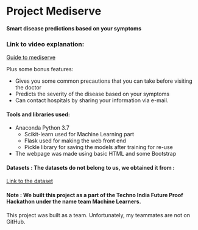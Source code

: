 # Project Mediserve

#### Smart disease predictions based on your symptoms

### Link to video explanation:
[Guide to mediserve](https://www.youtube.com/watch?v=6Mk6jCeBqFA&t=3s)

Plus some bonus features:
* Gives you some common precautions that you can take before visiting the doctor
* Predicts the severity of the disease based on your symptoms
* Can contact hospitals by sharing your information via e-mail.

#### Tools and libraries used:

* Anaconda Python 3.7
    * Scikit-learn used for Machine Learning part
    * Flask used for making the web front end
    * Pickle library for saving the models after training for re-use
* The webpage was made using basic HTML and some Bootstrap

#### Datasets : The datasets do not belong to us, we obtained it from :

[Link to the dataset](https://www.kaggle.com/itachi9604/disease-symptom-description-dataset)

#### Note : We built this project as a part of the Techno India Future Proof Hackathon under the name team Machine Learners. 

This project was built as a team. Unfortunately, my teammates are not on GitHub.